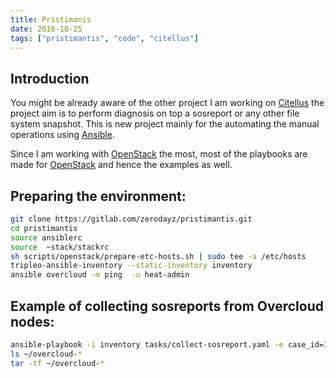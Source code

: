```yaml
---
title: Pristimanis
date: 2018-10-25
tags: ["pristimantis", "code", "citellus"]
---
```


## Introduction

You might be already aware of the other project I am working on [Citellus](https://citellus.org/) the project aim is to perform diagnosis on top a sosreport or any other file system snapshot. This is new project mainly for the automating the manual operations using [Ansible](https://www.ansible.com/).

Since I am working with [OpenStack](https://www.openstack.org) the most, most of the playbooks are made for [OpenStack](https://www.openstack.org) and hence the examples as well.

## Preparing the environment:

```bash
git clone https://gitlab.com/zerodayz/pristimantis.git
cd pristimantis
source ansiblerc
source  ~stack/stackrc
sh scripts/openstack/prepare-etc-hosts.sh | sudo tee -a /etc/hosts
tripleo-ansible-inventory --static-inventory inventory
ansible overcloud -m ping  -u heat-admin
```

## Example of collecting sosreports from Overcloud nodes:

```bash
ansible-playbook -i inventory tasks/collect-sosreport.yaml -e case_id=12345 -e only_plugins=system -e hosts=overcloud
ls ~/overcloud-*
tar -tf ~/overcloud-*
```